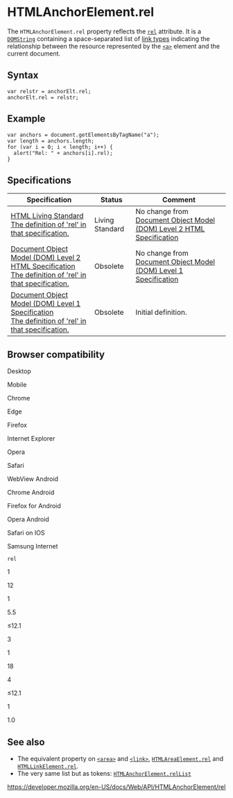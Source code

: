 HTMLAnchorElement.rel
=====================

The `HTMLAnchorElement.rel` property reflects the [`rel`](https://developer.mozilla.org/en-US/docs/Web/HTML/Element/a#attr-rel) attribute. It is a [`DOMString`](../domstring) containing a space-separated list of [link types](https://developer.mozilla.org/en-US/docs/Web/HTML/Link_types) indicating the relationship between the resource represented by the [`<a>`](https://developer.mozilla.org/en-US/docs/Web/HTML/Element/a) element and the current document.

Syntax
------

    var relstr = anchorElt.rel;
    anchorElt.rel = relstr;

Example
-------

    var anchors = document.getElementsByTagName("a");
    var length = anchors.length;
    for (var i = 0; i < length; i++) {
      alert("Rel: " + anchors[i].rel);
    }

Specifications
--------------

<table><thead><tr class="header"><th>Specification</th><th>Status</th><th>Comment</th></tr></thead><tbody><tr class="odd"><td><a href="https://html.spec.whatwg.org/multipage/semantics.html#dom-a-rel">HTML Living Standard<br />
<span class="small">The definition of 'rel' in that specification.</span></a></td><td><span class="spec-living">Living Standard</span></td><td>No change from <a href="https://www.w3.org/TR/DOM-Level-2-HTML/">Document Object Model (DOM) Level 2 HTML Specification</a></td></tr><tr class="even"><td><a href="https://www.w3.org/TR/DOM-Level-2-HTML/html.html#ID-3815891">Document Object Model (DOM) Level 2 HTML Specification<br />
<span class="small">The definition of 'rel' in that specification.</span></a></td><td><span class="spec-obsolete">Obsolete</span></td><td>No change from <a href="https://www.w3.org/TR/REC-DOM-Level-1/">Document Object Model (DOM) Level 1 Specification</a></td></tr><tr class="odd"><td><a href="https://www.w3.org/TR/REC-DOM-Level-1/level-one-html.html#ID-3815891">Document Object Model (DOM) Level 1 Specification<br />
<span class="small">The definition of 'rel' in that specification.</span></a></td><td><span class="spec-obsolete">Obsolete</span></td><td>Initial definition.</td></tr></tbody></table>

Browser compatibility
---------------------

Desktop

Mobile

Chrome

Edge

Firefox

Internet Explorer

Opera

Safari

WebView Android

Chrome Android

Firefox for Android

Opera Android

Safari on IOS

Samsung Internet

`rel`

1

12

1

5.5

≤12.1

3

1

18

4

≤12.1

1

1.0

See also
--------

-   The equivalent property on [`<area>`](https://developer.mozilla.org/en-US/docs/Web/HTML/Element/area) and [`<link>`](https://developer.mozilla.org/en-US/docs/Web/HTML/Element/link), [`HTMLAreaElement.rel`](../htmlareaelement/rel) and [`HTMLLinkElement.rel`](../htmllinkelement/rel).
-   The very same list but as tokens: [`HTMLAnchorElement.relList`](rellist)

<a href="https://developer.mozilla.org/en-US/docs/Web/API/HTMLAnchorElement/rel" class="_attribution-link">https://developer.mozilla.org/en-US/docs/Web/API/HTMLAnchorElement/rel</a>
